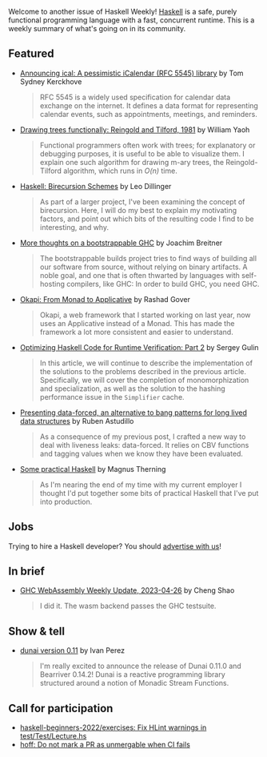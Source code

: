 Welcome to another issue of Haskell Weekly!
[Haskell](https://www.haskell.org) is a safe, purely functional programming language with a fast, concurrent runtime.
This is a weekly summary of what's going on in its community.

## Featured

- [Announcing ical: A pessimistic iCalendar (RFC 5545) library](https://cs-syd.eu/posts/2023-04-26-ical) by Tom Sydney Kerckhove
  > RFC 5545 is a widely used specification for calendar data exchange on the internet. It defines a data format for representing calendar events, such as appointments, meetings, and reminders.

- [Drawing trees functionally: Reingold and Tilford, 1981](https://williamyaoh.com/posts/2023-04-22-drawing-trees-functionally.html) by William Yaoh
  > Functional programmers often work with trees; for explanatory or debugging purposes, it is useful to be able to visualize them. I explain one such algorithm for drawing m-ary trees, the Reingold-Tilford algorithm, which runs in *O(n)* time.

- [Haskell: Birecursion Schemes](https://apotheca.io/articles/Birecursion-Schemes.html) by Leo Dillinger
  > As part of a larger project, I've been examining the concept of birecursion. Here, I will do my best to explain my motivating factors, and point out which bits of the resulting code I find to be interesting, and why.

- [More thoughts on a bootstrappable GHC](https://www.joachim-breitner.de/blog/802-More_thoughts_on_a_bootstrappable_GHC) by Joachim Breitner
  > The bootstrappable builds project tries to find ways of building all our software from source, without relying on binary artifacts. A noble goal, and one that is often thwarted by languages with self-hosting compilers, like GHC: In order to build GHC, you need GHC.

- [Okapi: From Monad to Applicative](https://np.reddit.com/r/haskell/comments/12u01wg/okapi_from_monad_to_applicative/) by Rashad Gover
  > Okapi, a web framework that I started working on last year, now uses an Applicative instead of a Monad. This has made the framework a lot more consistent and easier to understand.

- [Optimizing Haskell Code for Runtime Verification: Part 2](https://serokell.io/blog/optimizing-k-framework-part-2) by Sergey Gulin
  > In this article, we will continue to describe the implementation of the solutions to the problems described in the previous article. Specifically, we will cover the completion of monomorphization and specialization, as well as the solution to the hashing performance issue in the `Simplifier` cache.

- [Presenting data-forced, an alternative to bang patterns for long lived data structures](https://epicandmonicisnotiso.blogspot.com/2023/04/presenting-data-forced-alternative-to.html) by Ruben Astudillo
  > As a consequence of my previous post, I crafted a new way to deal with liveness leaks: data-forced. It relies on CBV functions and tagging values when we know they have been evaluated.

- [Some practical Haskell](https://magnus.therning.org/2023-04-26-some-practical-haskell.html) by Magnus Therning
  > As I'm nearing the end of my time with my current employer I thought I'd put together some bits of practical Haskell that I've put into production.

## Jobs

Trying to hire a Haskell developer?
You should [advertise with us](https://haskellweekly.news/advertising.html)!

## In brief

- [GHC WebAssembly Weekly Update, 2023-04-26](https://discourse.haskell.org/t/ghc-webassembly-weekly-update-2023-04-26/6202?u=taylorfausak) by Cheng Shao
  > I did it. The wasm backend passes the GHC testsuite.

## Show & tell

- [dunai version 0.11](https://discourse.haskell.org/t/ann-dunai-0-11-0-dunai-test-0-11-0-bearriver-0-14-2/6190?u=taylorfausak) by Ivan Perez
  > I'm really excited to announce the release of Dunai 0.11.0 and Bearriver 0.14.2! Dunai is a reactive programming library structured around a notion of Monadic Stream Functions.

## Call for participation

- [haskell-beginners-2022/exercises: Fix HLint warnings in test/Test/Lecture.hs](https://github.com/haskell-beginners-2022/exercises/issues/104)
- [hoff: Do not mark a PR as unmergable when CI fails](https://github.com/channable/hoff/issues/214)

